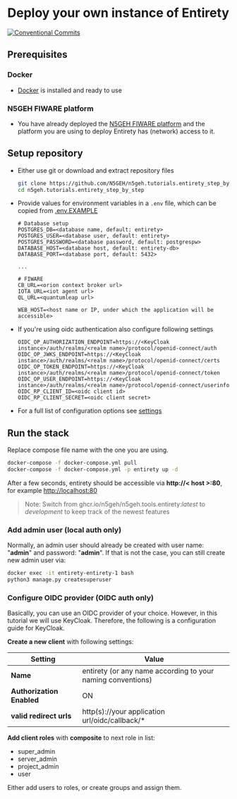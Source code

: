 # Deploy your own instance of Entirety

[![Conventional Commits](https://img.shields.io/badge/Conventional%20Commits-1.0.0-yellow.svg)](https://conventionalcommits.org)

## Prerequisites

### Docker

* [Docker](https://docs.docker.com/engine/install/) is installed and ready to use

### N5GEH FIWARE platform

* You have already deployed the [N5GEH FIWARE platform](https://github.com/N5GEH/n5geh.platform) and the platform you
  are using to deploy Entirety has (network) access to it.

## Setup repository

* Either use git or download and extract repository files
  ```bash
  git clone https://github.com/N5GEH/n5geh.tutorials.entirety_step_by_step.git
  cd n5geh.tutorials.entirety_step_by_step
  ```
* Provide values for environment variables in a `.env` file, which can be copied from [.env.EXAMPLE](./docker/.env.EXAMPLE)

  ```shell
  # Database setup
  POSTGRES_DB=<database name, default: entirety>
  POSTGRES_USER=<database user, default: entirety>
  POSTGRES_PASSWORD=<database password, default: postgrespw>
  DATABASE_HOST=<database host, default: entirety-db>
  DATABASE_PORT=<database port, default: 5432>

  ...

  # FIWARE
  CB_URL=<orion context broker url>
  IOTA_URL=<iot agent url>
  QL_URL=<quantumleap url>

  WEB_HOST=<host name or IP, under which the application will be accessible>
  ```

* If you're using oidc authentication also configure following settings

  ```shell
  OIDC_OP_AUTHORIZATION_ENDPOINT=https://<KeyCloak instance>/auth/realms/<realm name>/protocol/openid-connect/auth
  OIDC_OP_JWKS_ENDPOINT=https://<KeyCloak instance>/auth/realms/<realm name>/protocol/openid-connect/certs
  OIDC_OP_TOKEN_ENDPOINT=https://<KeyCloak instance>/auth/realms/<realm name>/protocol/openid-connect/token
  OIDC_OP_USER_ENDPOINT=https://<KeyCloak instance>/auth/realms/<realm name>/protocol/openid-connect/userinfo
  OIDC_RP_CLIENT_ID=<oidc client id>
  OIDC_RP_CLIENT_SECRET=<oidc client secret>
  ```

* For a full list of configuration options
  see [settings](https://github.com/N5GEH/n5geh.tools.entirety/blob/development/docs/SETTINGS.md)

## Run the stack

Replace compose file name with the one you are using.

```bash
docker-compose -f docker-compose.yml pull
docker-compose -f docker-compose.yml -p entirety up -d
```
After a few seconds, entirety should be accessible via **http://< host >:80**, for example [http://localhost:80](http://localhost:80)
> Note: Switch from ghcr.io/n5geh/n5geh.tools.entirety:*latest* to *development* to keep track of the newest features

### Add admin user (local auth only)

Normally, an admin user should already be created with user name: "**admin**" and password: "**admin**". If that is not the case, you can still create new admin user via:
```bash
docker exec -it entirety-entirety-1 bash
python3 manage.py createsuperuser
```

### Configure OIDC provider (OIDC auth only)

Basically, you can use an OIDC provider of your choice. However, in this tutorial we will use KeyCloak. Therefore, the
following is a configuration guide for KeyCloak.

**Create a new client** with following settings:

| Setting                   | Value                                                       |
|---------------------------|-------------------------------------------------------------|
| **Name**                  | entirety (or any name according to your naming conventions) |
| **Authorization Enabled** | ON                                                          |
| **valid redirect urls**   | http(s)://your application url/oidc/callback/*              |

**Add client roles** with **composite** to next role in list:

* super_admin
* server_admin
* project_admin
* user

Either add users to roles, or create groups and assign them.


